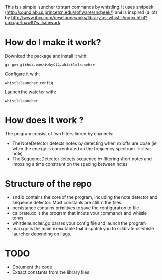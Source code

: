 
This is a simple launcher to start commands by whistling. It uses sndpeek (http://soundlab.cs.princeton.edu/software/sndpeek/)
and is inspired (a lot) by http://www.ibm.com/developerworks/library/os-whistle/index.html?ca=dgr-lnxw97whistlework

# How do I make it work?

Download the package and install it with:

	go get github.com/iwky911/whistlelauncher

Configure it with:

	whistlelauncher config

Launch the watcher with:

	whistlelauncher

# How does it work ?

The program consist of two filters linked by channels:
*	The NoteDetector detects notes by detecting when rolloffs are close (ie when the energy is concentrated on the frequency spectrum -> clear note)
*	The SequenceDetector detects sequence by filtering short notes and imposing a time constraint on the spacing between notes

# Structure of the repo

* sndlib contains the core of the program, including the note detector and sequence detector. Most constants are still in the files.
* persistance contains primitives to save the configuration to file
* calibrate.go is the program that inputs your commands and whistle tones
* whistlelauncher.go parses your config file and launch the program
* main.go is the main executable that dispatch you to calibrate or whisle launcher depending on flags.

# TODO

* Document the code
* Extract constants from the library files


